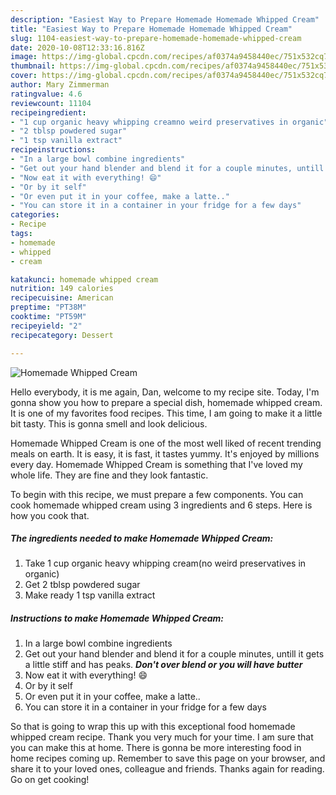 ```yaml
---
description: "Easiest Way to Prepare Homemade Homemade Whipped Cream"
title: "Easiest Way to Prepare Homemade Homemade Whipped Cream"
slug: 1104-easiest-way-to-prepare-homemade-homemade-whipped-cream
date: 2020-10-08T12:33:16.816Z
image: https://img-global.cpcdn.com/recipes/af0374a9458440ec/751x532cq70/homemade-whipped-cream-recipe-main-photo.jpg
thumbnail: https://img-global.cpcdn.com/recipes/af0374a9458440ec/751x532cq70/homemade-whipped-cream-recipe-main-photo.jpg
cover: https://img-global.cpcdn.com/recipes/af0374a9458440ec/751x532cq70/homemade-whipped-cream-recipe-main-photo.jpg
author: Mary Zimmerman
ratingvalue: 4.6
reviewcount: 11104
recipeingredient:
- "1 cup organic heavy whipping creamno weird preservatives in organic"
- "2 tblsp powdered sugar"
- "1 tsp vanilla extract"
recipeinstructions:
- "In a large bowl combine ingredients"
- "Get out your hand blender and blend it for a couple minutes, untill it gets a little stiff and has peaks. ***Don&#39;t over blend or you will have butter***"
- "Now eat it with everything! 😄"
- "Or by it self"
- "Or even put it in your coffee, make a latte.."
- "You can store it in a container in your fridge for a few days"
categories:
- Recipe
tags:
- homemade
- whipped
- cream

katakunci: homemade whipped cream 
nutrition: 149 calories
recipecuisine: American
preptime: "PT38M"
cooktime: "PT59M"
recipeyield: "2"
recipecategory: Dessert

---
```



![Homemade Whipped Cream](https://img-global.cpcdn.com/recipes/af0374a9458440ec/751x532cq70/homemade-whipped-cream-recipe-main-photo.jpg)

Hello everybody, it is me again, Dan, welcome to my recipe site. Today, I'm gonna show you how to prepare a special dish, homemade whipped cream. It is one of my favorites food recipes. This time, I am going to make it a little bit tasty. This is gonna smell and look delicious.



Homemade Whipped Cream is one of the most well liked of recent trending meals on earth. It is easy, it is fast, it tastes yummy. It's enjoyed by millions every day. Homemade Whipped Cream is something that I've loved my whole life. They are fine and they look fantastic.


To begin with this recipe, we must prepare a few components. You can cook homemade whipped cream using 3 ingredients and 6 steps. Here is how you cook that.

<!--inarticleads1-->

##### The ingredients needed to make Homemade Whipped Cream:

1. Take 1 cup organic heavy whipping cream(no weird preservatives in organic)
1. Get 2 tblsp powdered sugar
1. Make ready 1 tsp vanilla extract




<!--inarticleads2-->

##### Instructions to make Homemade Whipped Cream:

1. In a large bowl combine ingredients
1. Get out your hand blender and blend it for a couple minutes, untill it gets a little stiff and has peaks. ***Don&#39;t over blend or you will have butter***
1. Now eat it with everything! 😄
1. Or by it self
1. Or even put it in your coffee, make a latte..
1. You can store it in a container in your fridge for a few days




So that is going to wrap this up with this exceptional food homemade whipped cream recipe. Thank you very much for your time. I am sure that you can make this at home. There is gonna be more interesting food in home recipes coming up. Remember to save this page on your browser, and share it to your loved ones, colleague and friends. Thanks again for reading. Go on get cooking!
